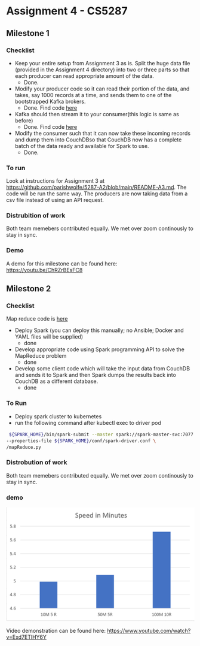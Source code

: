# Assignment 4 - CS5287

## Milestone 1 

### Checklist 
* Keep your entire setup from Assignment 3 as is. Split the huge data file (provided in the Assignment 4 directory) into two or three parts so that each producer can read appropriate amount of the data.
  * Done.  
* Modify your producer code so it can read their portion of the data, and takes, say 1000 records at a time, and sends them to one of the bootstrapped Kafka brokers. 
  * Done. Find code [here](https://github.com/parishwolfe/5287-A2/blob/main/Ansible_Kubernetes/code_files/producer.py)
* Kafka should then stream it to your consumer(this logic is same as before)
  * Done. Find code [here](https://github.com/parishwolfe/5287-A2/blob/main/Ansible_Kubernetes/code_files/consumer.py)
* Modify the consumer such that it can now take these incoming records and dump them into CouchDBso that CouchDB now has a complete batch of the data ready and available for Spark to use. 
  * Done. 

### To run 

Look at instructions for Assignment 3 at https://github.com/parishwolfe/5287-A2/blob/main/README-A3.md. The code will be run the same way. The producers are now taking data from a csv file instead of using an API request. 

### Distrubition of work 

Both team memebers contributed equally. We met over zoom continously to stay in sync. 

### Demo 

A demo for this milestone can be found here: https://youtu.be/ChRZrBEsFC8

## Milestone 2

### Checklist

Map reduce code is [here](https://github.com/parishwolfe/5287-A2/blob/main/ScaffoldingCode/Spark_K8s_StandaloneCluster/mapReduce.py)

- Deploy Spark (you can deploy this manually; no Ansible; Docker and YAML files will be supplied)
  - done
- Develop appropriate code using Spark programming API to solve the MapReduce problem
  - done
- Develop some client code which will take the input data from CouchDB and sends it to Spark and then Spark dumps the results back into CouchDB as a different database.
  - done

### To Run

- Deploy spark cluster to kubernetes
- run the following command after kubectl exec to driver pod
```bash
 ${SPARK_HOME}/bin/spark-submit --master spark://spark-master-svc:7077 \
--properties-file ${SPARK_HOME}/conf/spark-driver.conf \
/mapReduce.py
```

### Distrobution of work

Both team memebers contributed equally. We met over zoom continously to stay in sync. 

### demo

![screenshot](https://github.com/parishwolfe/5287-A2/blob/main/ScaffoldingCode/Spark_K8s_StandaloneCluster/speed.png)

Video demonstration can be found here: 
https://www.youtube.com/watch?v=Exd7ETlHY6Y
